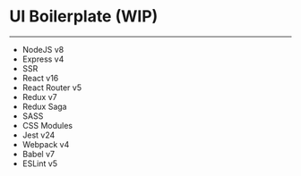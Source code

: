 # UI Boilerplate (WIP)
---
* NodeJS v8
* Express v4
* SSR
* React v16
* React Router v5
* Redux v7
* Redux Saga
* SASS
* CSS Modules
* Jest v24
* Webpack v4
* Babel v7
* ESLint v5
